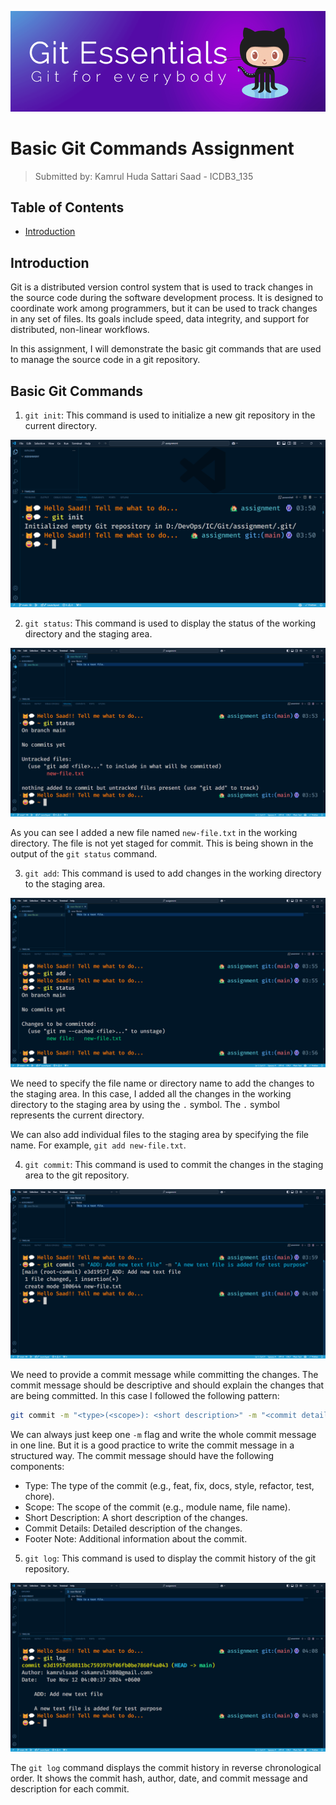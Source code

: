 ![Github Essentials Cover Photo](./assets/git-esentials.png)


# Basic Git Commands Assignment

> Submitted by: Kamrul Huda Sattari Saad - ICDB3_135

## Table of Contents

- [Introduction](#introduction)

## Introduction

Git is a distributed version control system that is used to track changes in the source code during the software development process. It is designed to coordinate work among programmers, but it can be used to track changes in any set of files. Its goals include speed, data integrity, and support for distributed, non-linear workflows.

In this assignment, I will demonstrate the basic git commands that are used to manage the source code in a git repository.

## Basic Git Commands

1. `git init`: This command is used to initialize a new git repository in the current directory.

![Git Init](./assets/git-init.png)

2. `git status`: This command is used to display the status of the working directory and the staging area.

![Git Status](./assets/git-status.png)

As you can see I added a new file named `new-file.txt` in the working directory. The file is not yet staged for commit. This is being shown in the output of the `git status` command.

3. `git add`: This command is used to add changes in the working directory to the staging area.

![Git Add](./assets/git-add.png)

We need to specify the file name or directory name to add the changes to the staging area. In this case, I added all the changes in the working directory to the staging area by using the `.` symbol. The `.` symbol represents the current directory.

We can also add individual files to the staging area by specifying the file name. For example, `git add new-file.txt`.

4. `git commit`: This command is used to commit the changes in the staging area to the git repository.

![Git Commit](./assets/git-commit.png)

We need to provide a commit message while committing the changes. The commit message should be descriptive and should explain the changes that are being committed. In this case I followed the following pattern:
    
```bash
git commit -m "<type>(<scope>): <short description>" -m "<commit details>" -m "<footer note>"
```

We can always just keep one `-m` flag and write the whole commit message in one line. But it is a good practice to write the commit message in a structured way. The commit message should have the following components:

- Type: The type of the commit (e.g., feat, fix, docs, style, refactor, test, chore).
- Scope: The scope of the commit (e.g., module name, file name).
- Short Description: A short description of the changes.
- Commit Details: Detailed description of the changes.
- Footer Note: Additional information about the commit.

5. `git log`: This command is used to display the commit history of the git repository.

![Git Log](./assets/git-log.png)

The `git log` command displays the commit history in reverse chronological order. It shows the commit hash, author, date, and commit message and description for each commit.


